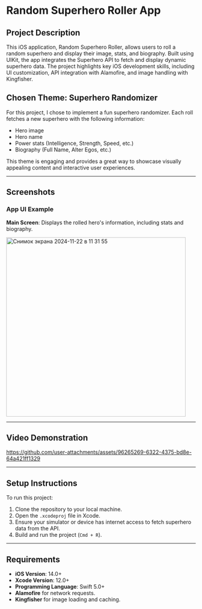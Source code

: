 # Random Superhero Roller App

## Project Description
This iOS application, Random Superhero Roller, allows users to roll a random superhero and display their image, stats, and biography. Built using UIKit, the app integrates the Superhero API to fetch and display dynamic superhero data. The project highlights key iOS development skills, including UI customization, API integration with Alamofire, and image handling with Kingfisher.
## Chosen Theme: Superhero Randomizer  
For this project, I chose to implement a fun superhero randomizer. Each roll fetches a new superhero with the following information:
- Hero image
- Hero name
- Power stats (Intelligence, Strength, Speed, etc.)
- Biography (Full Name, Alter Egos, etc.)

This theme is engaging and provides a great way to showcase visually appealing content and interactive user experiences.

---

## Screenshots

### App UI Example

**Main Screen**: Displays the rolled hero's information, including stats and biography.  

<img width="477" alt="Снимок экрана 2024-11-22 в 11 31 55" src="https://github.com/user-attachments/assets/f6d49410-61c4-4b48-b198-9c22bb8fea57">


---

## Video Demonstration

https://github.com/user-attachments/assets/96265269-6322-4375-bd8e-64a421ff1329


---

## Setup Instructions

To run this project:

1. Clone the repository to your local machine.
2. Open the `.xcodeproj` file in Xcode.
3. Ensure your simulator or device has internet access to fetch superhero data from the API.
4. Build and run the project (`Cmd + R`).

---

## Requirements

- **iOS Version**: 14.0+
- **Xcode Version**: 12.0+
- **Programming Language**: Swift 5.0+
- **Alamofire** for network requests.
- **Kingfisher** for image loading and caching.
